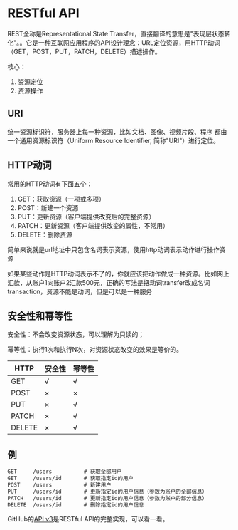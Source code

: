 # RESTful API

REST全称是Representational State Transfer，直接翻译的意思是"表现层状态转化"。。它是一种互联网应用程序的API设计理念：URL定位资源，用HTTP动词（GET，POST，PUT，PATCH，DELETE）描述操作。

核心：

1. 资源定位
2. 资源操作

## URI

统一资源标识符，服务器上每一种资源，比如文档、图像、视频片段、程序 都由一个通用资源标识符（Uniform Resource Identifier, 简称"URI"）进行定位。

## HTTP动词

常用的HTTP动词有下面五个：

1. GET：获取资源（一项或多项）
2. POST：新建一个资源
3. PUT：更新资源（客户端提供改变后的完整资源）
4. PATCH：更新资源（客户端提供改变的属性，不常用）
5. DELETE：删除资源

简单来说就是url地址中只包含名词表示资源，使用http动词表示动作进行操作资源

如果某些动作是HTTP动词表示不了的，你就应该把动作做成一种资源。比如网上汇款，从账户1向账户2汇款500元，正确的写法是把动词transfer改成名词transaction，资源不能是动词，但是可以是一种服务

## 安全性和幂等性

安全性：不会改变资源状态，可以理解为只读的；

幂等性：执行1次和执行N次，对资源状态改变的效果是等价的。

HTTP|安全性|幂等性
-|-|-
GET|√|√
POST|×|×
PUT|×|√
PATCH|×|√
DELETE|×|√

## 例

```txt
GET     /users          # 获取全部用户
GET     /users/id       # 获取指定id的用户
POST    /users          # 新建用户
PUT     /users/id       # 更新指定id的用户信息（参数为账户的全部信息）
PATCH   /users/id       # 更新指定id的用户信息（参数为账户的部分信息）
DELETE  /users/id       # 删除指定id的用户信息
```

GitHub的[API v3](https://developer.github.com/v3/)是RESTful API的完整实现，可以看一看。
